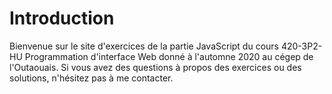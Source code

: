 # Introduction

Bienvenue sur le site d'exercices de la partie JavaScript du cours 420-3P2-HU Programmation d'interface Web donné à l'automne 2020 au cégep de l'Outaouais.
Si vous avez des questions à propos des exercices ou des solutions, n'hésitez pas à me contacter.